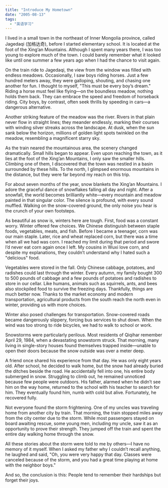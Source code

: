 ```yaml
---
title: "Introduce My Hometown"
date: "2005-08-13"
tags: 
  - "英语学习"
---
```


I lived in a small town in the northeast of Inner Mongolia province, called Jagedaqi (加格达奇), before I started elementary school. It is located at the foot of the Xing’an Mountains. Although I spent many years there, I was too young to explore much of the town. I could barely remember what it looked like until one summer a few years ago when I had the chance to visit again.

On the train ride to Jagedaqi, the view from the window was filled with endless meadows. Occasionally, I saw boys riding horses. Just a few hundred meters away, they were galloping, shouting, and chasing one another for fun. I thought to myself, "This must be every boy’s dream." Riding a horse must feel like flying—on the boundless meadow, nothing holds them back. They can embrace the speed and freedom of horseback riding. City boys, by contrast, often seek thrills by speeding in cars—a dangerous alternative.

Another striking feature of the meadow was the river. Rivers in that plain never flow in straight lines; they meander endlessly, marking their courses with winding silver streaks across the landscape. At dusk, when the sun sank below the horizon, millions of golden light spots twinkled on the meadow, resembling a magnificent starry sky.

As the train neared the mountainous area, the scenery changed dramatically. Small hills began to appear. Even upon reaching the town, as it lies at the foot of the Xing’an Mountains, I only saw the smaller hills. Climbing one of them, I discovered that the town was nestled in a basin surrounded by these hills. To the north, I glimpsed enormous mountains in the distance, but they were far beyond my reach on this trip.

For about seven months of the year, snow blankets the Xing’an Mountains. I adore the graceful dance of snowflakes falling all day and night. After a snowfall, the world becomes brilliantly white—every mountain and meadow painted in that singular color. The silence is profound, with every sound muffled. Walking on the snow-covered ground, the only noise you hear is the crunch of your own footsteps.

As beautiful as snow is, winters here are tough.
First, food was a constant worry. Winter offered few choices. We Chinese distinguish between staple foods, vegetables, meats, and fish. Before I became a teenager, corn was our main staple. Later, rice and wheat replaced corn, but there was a time when all we had was corn. I reached my limit during that period and swore I’d never eat corn again once I left. My cousins in Wuxi love corn, and despite my explanations, they couldn’t understand why I hated such a "delicious" food.

Vegetables were stored in the fall. Only Chinese cabbage, potatoes, and radishes could last through the winter. Every autumn, my family bought 300 to 500 pounds of cabbage and a few pounds of potatoes and radishes to store in our cellar. Like humans, animals such as squirrels, ants, and bees also stockpiled food to survive the freezing days. Thankfully, things are much better now. Thanks to the market economy and modern transportation, agricultural products from the south reach the north even in winter, providing us with more choices.

Winter also posed challenges for transportation. Snow-covered roads became dangerously slippery, forcing bus services to shut down. When the wind was too strong to ride bicycles, we had to walk to school or work.

Snowstorms were particularly perilous. Most residents of Qiqihar remember April 29, 1984, when a devastating snowstorm struck. That morning, many living in single-story houses found themselves trapped inside—unable to open their doors because the snow outside was over a meter deep.

A friend once shared his experience from that day. He was only eight years old. After school, he decided to walk home, but the snow had already buried the ditches beside the road. He accidentally fell into one, his entire body submerged in snow. Struggling to climb out, he remained unnoticed because few people were outdoors. His father, alarmed when he didn’t see him on the way home, returned to the school with his teacher to search for him. They eventually found him, numb with cold but alive. Fortunately, he recovered fully.

Not everyone found the storm frightening. One of my uncles was traveling home from another city by train. That morning, the train stopped miles away from the city center due to the storm. While most passengers stayed on board awaiting rescue, some young men, including my uncle, saw it as an opportunity to prove their strength. They jumped off the train and spent the entire day walking home through the snow.

All these stories about the storm were told to me by others—I have no memory of it myself. When I asked my father why I couldn’t recall anything, he laughed and said, "Oh, you were very happy that day. Classes were canceled because of the storm, and you had a great time playing at home with the neighbor boys."

And so, the conclusion is this: People tend to remember their hardships but forget their joys.

